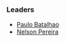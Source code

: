 ### Leaders
* [Paulo Batalhao](mailto:batalhao@gmail.com)
* [Nelson Pereira](mailto:nelsonrpp94@gmail.com)
